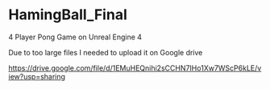# HamingBall_Final

4 Player Pong Game on Unreal Engine 4

Due to too large files I needed to upload it on Google drive

https://drive.google.com/file/d/1EMuHEQnihi2sCCHN7IHo1Xw7WScP6kLE/view?usp=sharing
